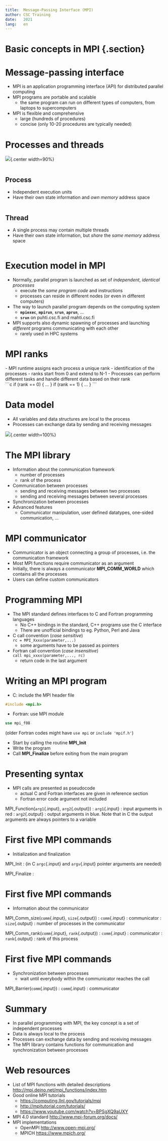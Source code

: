 ```yaml
---
title:  Message-Passing Interface (MPI) 
author: CSC Training
date:   2021
lang:   en
---
```


# Basic concepts in MPI {.section}

# Message-passing interface

- MPI is an application programming interface (API) for distributed parallel 
  computing
- MPI programs are portable and scalable
    - the same program can run on different types of computers, from 
      laptops to supercomputers
- MPI is flexible and comprehensive 
    - large (hundreds of procedures)
    - concise (only 10-20 procedures are typically needed)

# Processes and threads

![](img/processes-threads-highlight-proc.svg){.center width=90%}

<div class="column">

## Process

- Independent execution units
- Have their own state information and *own memory* address space

</div>

<div class="column">

## Thread

- A single process may contain multiple threads
- Have their own state information, but *share* the *same memory*
  address space

</div>



# Execution model in MPI

- Normally, parallel program is launched as set of *independent*, *identical
  processes*
    - execute the *same program code* and instructions
    - processes can reside in different nodes (or even in different computers)
- The way to launch parallel program depends on the computing system
    - **`mpiexec`**, **`mpirun`**, **`srun`**, **`aprun`**, ...
    - **`srun`** on puhti.csc.fi and mahti.csc.fi
- MPI supports also dynamic spawning of processes and launching *different* 
  programs communicating with each other
    - rarely used in HPC systems

# MPI ranks

<div class="column">
- MPI runtime assigns each process a unique rank
    - identification of the processes
    - ranks start from 0 and extend to N-1
- Processes can perform different tasks and handle different data based 
  on their rank
</div>
<div class="column">
```c
if (rank == 0) {
   ...
   }
if (rank == 1) {
   ...
   }
```
</div>

# Data model

- All variables and data structures are local to the process
- Processes can exchange data by sending and receiving messages

![](img/data-model.svg){.center width=100%}

# The MPI library

- Information about the communication framework
    - number of processes
    - rank of the process
- Communication between processes
    - sending and receiving messages between two processes
    - sending and receiving messages between several processes
- Synchronization between processes
- Advanced features
    - Communicator manipulation, user defined datatypes, one-sided communication, ...

# MPI communicator

- Communicator is an object connecting a group of processes, i.e. the
  communication framework
- Most MPI functions require communicator as an argument
- Initially, there is always a communicator **MPI_COMM_WORLD** which
  contains all the processes
- Users can define custom communicators

# Programming MPI

- The MPI standard defines interfaces to C and Fortran programming
  languages
    - No C++ bindings in the standard, C++ programs use the C interface
	- There are unofficial bindings to eg. Python, Perl and Java
- C call convention (*case sensitive*)<br>
`rc = MPI_Xxxx(parameter,...)`
    - some arguments have to be passed as pointers
- Fortran call convention (*case insensitive*)<br>
`call mpi_xxxx(parameter,..., rc)`
    - return code in the last argument

# Writing an MPI program

- C: include the MPI header file
```c
#include <mpi.h>
```
- Fortran: use MPI module
```fortran
use mpi_f08
```
(older Fortran codes might have `use mpi` or `include 'mpif.h'`)

- Start by calling the routine **MPI_Init**
- Write the program
- Call **MPI_Finalize** before exiting from the main program

# Presenting syntax

- MPI calls are presented as pseudocode
    - actual C and Fortran interfaces are given in reference section
    - Fortran error code argument not included

MPI_Function(`arg1`{.input}, `arg2`{.output})
  : `arg1`{.input}
    : input arguments in red
  : `arg2`{.output}
    : output arguments in blue. Note that in C the output arguments are always
      pointers to a variable


# First five MPI commands

- Initialization and finalization

MPI_Init
  : (in C `argc`{.input} and `argv`{.input} pointer arguments are needed)

MPI_Finalize
  : 

# First five MPI commands

- Information about the communicator

MPI_Comm_size(`comm`{.input}, `size`{.output})
  : `comm`{.input}
    : communicator
  : `size`{.output}
    : number of processes in the communicator

MPI_Comm_rank(`comm`{.input}, `rank`{.output})
  : `comm`{.input}
    : communicator
  : `rank`{.output}
    : rank of this process

# First five MPI commands

- Synchronization between processes
    - wait until everybody within the communicator reaches the call 

MPI_Barrier(`comm`{.input})
  : `comm`{.input}
    : communicator


# Summary 

- In parallel programming with MPI, the key concept is a set of
  independent processes
- Data is always local to the process
- Processes can exchange data by sending and receiving messages
- The MPI library contains functions for communication and
  synchronization between processes

# Web resources 

- List of MPI functions with detailed descriptions  
<http://mpi.deino.net/mpi_functions/index.htm>
- Good online MPI tutorials   
    - <https://computing.llnl.gov/tutorials/mpi>  
    - <http://mpitutorial.com/tutorials/>
	- <https://www.youtube.com/watch?v=BPSgXQ9aUXY>
- MPI 4.0 standard <http://www.mpi-forum.org/docs/>
- MPI implementations   
	* OpenMPI <http://www.open-mpi.org/>
    * MPICH <https://www.mpich.org/>
